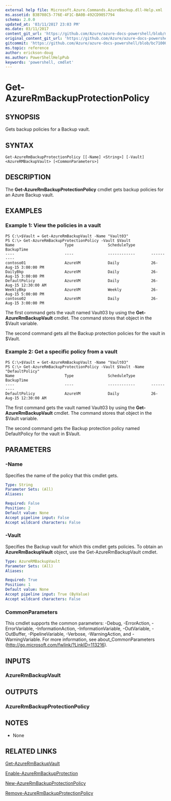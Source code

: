 ```yaml
---
external help file: Microsoft.Azure.Commands.AzureBackup.dll-Help.xml
ms.assetid: B3B708C5-776E-4F1C-BA0B-492CD9057794
schema: 2.0.0
updated_at: '03/11/2017 23:03 PM'
ms.date: 03/11/2017
content_git_url: 'https://github.com/Azure/azure-docs-powershell/blob/master/azureps-cmdlets-docs/ResourceManager/AzureRM.Backup/v2.6.0/Get-AzureRmBackupProtectionPolicy.md'
original_content_git_url: 'https://github.com/Azure/azure-docs-powershell/blob/master/azureps-cmdlets-docs/ResourceManager/AzureRM.Backup/v2.6.0/Get-AzureRmBackupProtectionPolicy.md'
gitcommit: 'https://github.com/Azure/azure-docs-powershell/blob/bc71000aa3c7f754b95442dcc415a7324626a15c'
ms.topic: reference
author: erickson-doug
ms.author: PowerShellHelpPub
keywords: 'powershell, cmdlet'
---
```


# Get-AzureRmBackupProtectionPolicy

## SYNOPSIS
Gets backup policies for a Backup vault.

## SYNTAX

```
Get-AzureRmBackupProtectionPolicy [[-Name] <String>] [-Vault] <AzureRMBackupVault> [<CommonParameters>]
```

## DESCRIPTION
The **Get-AzureRmBackupProtectionPolicy** cmdlet gets backup policies for an Azure Backup vault.

## EXAMPLES

### Example 1: View the policies in a vault
```
PS C:\>$Vault = Get-AzureRmBackupVault -Name "Vault03"
PS C:\> Get-AzureRmBackupProtectionPolicy -Vault $Vault 
Name                      Type               ScheduleType       BackupTime
----                      ----               ------------       ----------
contoso01                 AzureVM            Daily              26-Aug-15 3:00:00 PM
DailyBkp                  AzureVM            Daily              26-Aug-15 3:00:00 PM
DefaultPolicy             AzureVM            Daily              26-Aug-15 12:30:00 AM
WeeklyBkp                 AzureVM            Weekly             26-Aug-15 5:00:00 PM
contoso02                 AzureVM            Daily              26-Aug-15 3:00:00 PM
```

The first command gets the vault named Vault03 by using the **Get-AzureRmBackupVault** cmdlet.
The command stores that object in the $Vault variable.

The second command gets all the Backup protection policies for the vault in $Vault.

### Example 2: Get a specific policy from a vault
```
PS C:\>$Vault = Get-AzureRmBackupVault -Name "Vault03"
PS C:\> Get-AzureRmBackupProtectionPolicy -Vault $Vault -Name "DefaultPolicy"
Name                      Type               ScheduleType       BackupTime
----                      ----               ------------       ----------
DefaultPolicy             AzureVM            Daily              26-Aug-15 12:30:00 AM
```

The first command gets the vault named Vault03 by using the **Get-AzureRmBackupVault** cmdlet.
The command stores that object in the $Vault variable.

The second command gets the Backup protection policy named DefaultPolicy for the vault in $Vault.

## PARAMETERS

### -Name
Specifies the name of the policy that this cmdlet gets.

```yaml
Type: String
Parameter Sets: (All)
Aliases: 

Required: False
Position: 2
Default value: None
Accept pipeline input: False
Accept wildcard characters: False
```

### -Vault
Specifies the Backup vault for which this cmdlet gets policies.
To obtain an **AzureRmBackupVault** object, use the Get-AzureRmBackupVault cmdlet.

```yaml
Type: AzureRMBackupVault
Parameter Sets: (All)
Aliases: 

Required: True
Position: 1
Default value: None
Accept pipeline input: True (ByValue)
Accept wildcard characters: False
```

### CommonParameters
This cmdlet supports the common parameters: -Debug, -ErrorAction, -ErrorVariable, -InformationAction, -InformationVariable, -OutVariable, -OutBuffer, -PipelineVariable, -Verbose, -WarningAction, and -WarningVariable. For more information, see about_CommonParameters (http://go.microsoft.com/fwlink/?LinkID=113216).

## INPUTS

### AzureRmBackupVault

## OUTPUTS

### AzureRmBackupProtectionPolicy

## NOTES
* None

## RELATED LINKS

[Get-AzureRmBackupVault](./Get-AzureRmBackupVault.md)

[Enable-AzureRmBackupProtection](./Enable-AzureRmBackupProtection.md)

[New-AzureRmBackupProtectionPolicy](./New-AzureRmBackupProtectionPolicy.md)

[Remove-AzureRmBackupProtectionPolicy](./Remove-AzureRmBackupProtectionPolicy.md)


